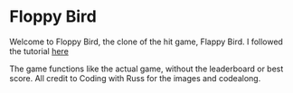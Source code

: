 # Floppy Bird 
Welcome to Floppy Bird, the clone of the hit game, Flappy Bird. I followed the tutorial [here](https://www.youtube.com/playlist?list=PLjcN1EyupaQkz5Olxzwvo1OzDNaNLGWoJ)

The game functions like the actual game, without the leaderboard or best score. All credit to Coding with Russ for the images and codealong.
